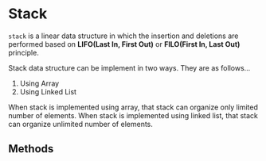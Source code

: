 # Stack

`stack` is a linear data structure in which the insertion and deletions are performed based on **LIFO(Last In, First Out)** or **FILO(First In, Last Out)** principle.

Stack data structure can be implement in two ways. They are as follows...
1. Using Array
2. Using Linked List

When stack is implemented using array, that stack can organize only limited number of elements. When stack is implemented using linked list, that stack can organize unlimited number of elements.


## Methods
